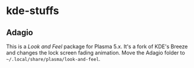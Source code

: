 # kde-stuffs

## Adagio
This is a *Look and Feel* package for Plasma 5.x. It's a fork of KDE's Breeze and changes the lock screen fading animation. Move the Adagio folder to `~/.local/share/plasma/look-and-feel`.
